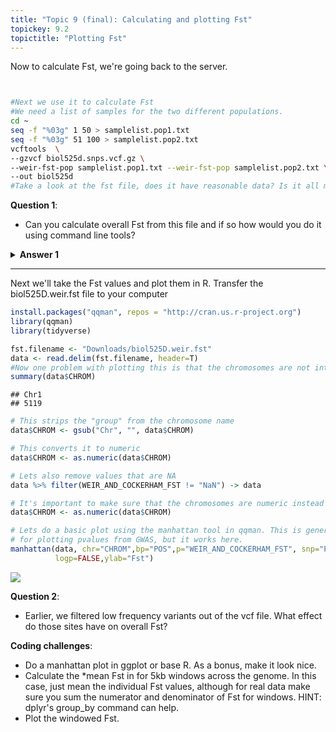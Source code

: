 ```yaml
---
title: "Topic 9 (final): Calculating and plotting Fst"
topickey: 9.2
topictitle: "Plotting Fst"
---
```


Now to calculate Fst, we're going back to the server.

```bash


#Next we use it to calculate Fst
#We need a list of samples for the two different populations. 
cd ~
seq -f "%03g" 1 50 > samplelist.pop1.txt
seq -f "%03g" 51 100 > samplelist.pop2.txt
vcftools  \
--gzvcf biol525d.snps.vcf.gz \
--weir-fst-pop samplelist.pop1.txt --weir-fst-pop samplelist.pop2.txt \
--out biol525d
#Take a look at the fst file, does it have reasonable data? Is it all missing data?
```
**Question 1**:
* Can you calculate overall Fst from this file and if so how would you do it using command line tools?

<details> 
<summary><b>Answer 1</b>  </summary>

  
    Fst is a ratio so calculating the overall values requires summing the numerator and denominator for each locus, which we don't have. 
    
</details>

---

Next we'll take the Fst values and plot them in R. Transfer the biol525D.weir.fst file to your computer


```r
install.packages("qqman", repos = "http://cran.us.r-project.org")
library(qqman)
library(tidyverse)
```

```r
fst.filename <- "Downloads/biol525D.weir.fst"
data <- read.delim(fst.filename, header=T)
#Now one problem with plotting this is that the chromosomes are not intergers
summary(data$CHROM)
```

```
## Chr1 
## 5119 
```

```r
# This strips the "group" from the chromosome name
data$CHROM <- gsub("Chr", "", data$CHROM)

# This converts it to numeric
data$CHROM <- as.numeric(data$CHROM)

# Lets also remove values that are NA
data %>% filter(WEIR_AND_COCKERHAM_FST != "NaN") -> data

# It's important to make sure that the chromosomes are numeric instead of character
data$CHROM <- as.numeric(data$CHROM)

# Lets do a basic plot using the manhattan tool in qqman. This is generally designed
# for plotting pvalues from GWAS, but it works here.
manhattan(data, chr="CHROM",bp="POS",p="WEIR_AND_COCKERHAM_FST", snp="POS",
          logp=FALSE,ylab="Fst")
```

![](figure/fst1-1.png)


**Question 2**:
* Earlier, we filtered low frequency variants out of the vcf file. What effect do those sites have on overall Fst?

**Coding challenges**:
* Do a manhattan plot in ggplot or base R. As a bonus, make it look nice.
* Calculate the \*mean Fst in for 5kb windows across the genome. In this case, just mean the individual Fst values, although for real data make sure you sum the numerator and denominator of Fst for windows. HINT: dplyr's group_by command can help.
* Plot the windowed Fst.





